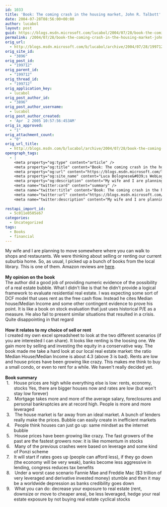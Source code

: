 ```yaml
---
id: 1033
title: 'Book: The coming crash in the housing market, John R. Talbott'
date: 2004-07-28T08:56:00+00:00
author: lucabol
layout: post
guid: https://blogs.msdn.microsoft.com/lucabol/2004/07/28/book-the-coming-crash-in-the-housing-market-john-r-talbott/
permalink: /2004/07/28/book-the-coming-crash-in-the-housing-market-john-r-talbott/
orig_url:
  - http://blogs.msdn.microsoft.com/b/lucabol/archive/2004/07/28/199712.aspx
orig_site_id:
  - "3896"
orig_post_id:
  - "199712"
orig_parent_id:
  - "199712"
orig_thread_id:
  - "199712"
orig_application_key:
  - lucabol
orig_post_author_id:
  - "3896"
orig_post_author_username:
  - lucabol
orig_post_author_created:
  - 'Apr  2 2005 10:57:56:453AM'
orig_is_approved:
  - "1"
orig_attachment_count:
  - "0"
orig_url_title:
  - http://blogs.msdn.com/b/lucabol/archive/2004/07/28/book-the-coming-crash-in-the-housing-market-john-r-talbott.aspx
opengraph_tags:
  - |
    <meta property="og:type" content="article" />
    <meta property="og:title" content="Book: The coming crash in the housing market, John R. Talbott" />
    <meta property="og:url" content="https://blogs.msdn.microsoft.com/lucabol/2004/07/28/book-the-coming-crash-in-the-housing-market-john-r-talbott/" />
    <meta property="og:site_name" content="Luca Bolognese&#039;s WebLog" />
    <meta property="og:description" content="My wife and I are planning to move somewhere where you can walk to shops and restaurants. We were thinking about selling or renting our current suburbia home. So, as usual, I picked up a bunch of books from the local library. This is one of them. Amazon reviews are&nbsp;here. &nbsp; My opinion on the..." />
    <meta name="twitter:card" content="summary" />
    <meta name="twitter:title" content="Book: The coming crash in the housing market, John R. Talbott" />
    <meta name="twitter:url" content="https://blogs.msdn.microsoft.com/lucabol/2004/07/28/book-the-coming-crash-in-the-housing-market-john-r-talbott/" />
    <meta name="twitter:description" content="My wife and I are planning to move somewhere where you can walk to shops and restaurants. We were thinking about selling or renting our current suburbia home. So, as usual, I picked up a bunch of books from the local library. This is one of them. Amazon reviews are&nbsp;here. &nbsp; My opinion on the..." />
    
restapi_import_id:
  - 5c011e0505e67
categories:
  - Uncategorized
tags:
  - Books
  - financial
---
```

<p class="MsoNormal" style="margin:0;">
  My wife and I are planning to move somewhere where you can walk to shops and restaurants. We were thinking about selling or renting our current suburbia home. So, as usual, I picked up a bunch of books from the local library. This is one of them. Amazon reviews are&nbsp;<a href="http://www.amazon.com/exec/obidos/tg/detail/-/007142220X/qid=1091030040/sr=8-1/ref=sr_8_xs_ap_i1_xgl14/104-6539857-7887162?v=glance&s=books&n=507846">here</a>.
</p>

<p class="MsoNormal" style="margin:0;">
  &nbsp;
</p>

<p class="MsoNormal" style="margin:0;">
  <b>My opinion on the book</b>
</p>

<p class="MsoNormal" style="margin:0;">
  The author did a good job of providing numeric evidence of the possibility of a real estate bubble. What I didn't like is that he didn't provide a logical framework to evaluate residential real estate. I was expecting some sort of DCF model that uses rent as the free cash flow. Instead he cites Median house/Median Income and some other contingent evidence to prove his point. It is like a book on stock evaluation that just uses historical P/E as a measure. He also fail to present similar situations that resulted&nbsp;in a crisis. Quite disappointing in that regard
</p>

<p class="MsoNormal" style="margin:0;">
  &nbsp;
</p>

<p class="MsoNormal" style="margin:0;">
  <b>How it relates to my choice of sell or rent</b>
</p>

<p class="MsoNormal" style="margin:0;">
  I created my own excel spreadsheet to look at the two different scenarios (if you are interested I can share). It looks like renting is the loosing one. We gain more by selling and investing the equity in a conservative way. The book made me take a hard look at our local real estate market: the ratio Median House/Median Income is about 4.3 (above 3 is bad). Rents are low and house prices have been growing like crazy. This makes me think to buy a small condo, or even to rent for a while. We haven't really decided yet.
</p>

<p class="MsoNormal" style="margin:0;">
  &nbsp;
</p>

<p class="MsoNormal" style="margin:0;">
  <b>Book summary</b>
</p>

<p class="MsoNormal" style="margin:0 0 0 21pt;text-indent:-.25in;">
  <span>1.<span style="font:7pt 'Times New Roman';">&nbsp;&nbsp;&nbsp;&nbsp;&nbsp; </span></span>House prices are high while everything else is low: rents, economy, stocks Yes, there are bigger houses now and rates are low (but won't stay low forever)
</p>

<p class="MsoNormal" style="margin:0 0 0 21pt;text-indent:-.25in;">
  <span>2.<span style="font:7pt 'Times New Roman';">&nbsp;&nbsp;&nbsp;&nbsp;&nbsp; </span></span>Mortgage takes more and more of the average salary, foreclosures and personal bankruptcies are at record high. People is more and more leveraged
</p>

<p class="MsoNormal" style="margin:0 0 0 21pt;text-indent:-.25in;">
  <span>3.<span style="font:7pt 'Times New Roman';">&nbsp;&nbsp;&nbsp;&nbsp;&nbsp; </span></span>The house market is far away from an ideal market. A bunch of lenders really make the prices. Bubble can easily create in inefficient markets
</p>

<p class="MsoNormal" style="margin:0 0 0 21pt;text-indent:-.25in;">
  <span>4.<span style="font:7pt 'Times New Roman';">&nbsp;&nbsp;&nbsp;&nbsp;&nbsp; </span></span>People think houses can just go up: same mindset as the internet bubble
</p>

<p class="MsoNormal" style="margin:0 0 0 21pt;text-indent:-.25in;">
  <span>5.<span style="font:7pt 'Times New Roman';">&nbsp;&nbsp;&nbsp;&nbsp;&nbsp; </span></span>House prices have been growing like crazy. The fast growers of the past are the fastest growers now: it is like momentum in stocks
</p>

<p class="MsoNormal" style="margin:0 0 0 21pt;text-indent:-.25in;">
  <span>6.<span style="font:7pt 'Times New Roman';">&nbsp;&nbsp;&nbsp;&nbsp;&nbsp; </span></span>Many of the previous crashes were based on leverage and some kind of Ponzi scheme
</p>

<p class="MsoNormal" style="margin:0 0 0 21pt;text-indent:-.25in;">
  <span>7.<span style="font:7pt 'Times New Roman';">&nbsp;&nbsp;&nbsp;&nbsp;&nbsp; </span></span>It will start if rates goes up (people can afford less), if they go down (the economy will be very weak), banks become less aggressive in lending, congress reduces tax benefits
</p>

<p class="MsoNormal" style="margin:0 0 0 21pt;text-indent:-.25in;">
  <span>8.<span style="font:7pt 'Times New Roman';">&nbsp;&nbsp;&nbsp;&nbsp;&nbsp; </span></span>Under a worst case scenario Fannie Mae and Freddie Mac ($3 trillion of very leveraged and derivative invested money) stumble and then it may be a worldwide depression as banks credibility goes down
</p>

<p class="MsoNormal" style="margin:0 0 0 21pt;text-indent:-.25in;">
  <span>9.<span style="font:7pt 'Times New Roman';">&nbsp;&nbsp;&nbsp;&nbsp;&nbsp; </span></span>What you can do: decrease your exposure to real estate (rent, downsize or move to cheaper area), be less leveraged, hedge your real estate exposure by not buying real estate cyclical stocks
</p>